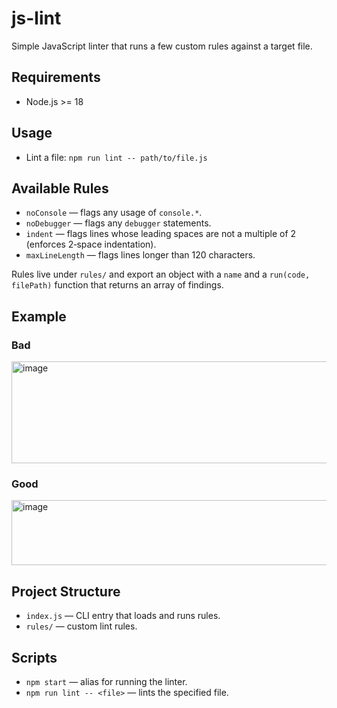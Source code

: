 # js-lint

Simple JavaScript linter that runs a few custom rules against a target file.

## Requirements
- Node.js >= 18

## Usage
- Lint a file: `npm run lint -- path/to/file.js`

## Available Rules
- `noConsole` — flags any usage of `console.*`.
- `noDebugger` — flags any `debugger` statements.
- `indent` — flags lines whose leading spaces are not a multiple of 2 (enforces 2‑space indentation).
- `maxLineLength` — flags lines longer than 120 characters.

Rules live under `rules/` and export an object with a `name` and a `run(code, filePath)` function that returns an array of findings.

## Example
### Bad

<img width="746" height="163" alt="image" src="https://github.com/user-attachments/assets/29460376-be85-43cc-9238-6b07fea701ae" />

### Good
<img width="742" height="104" alt="image" src="https://github.com/user-attachments/assets/fc6d5759-9e3f-4245-a081-b35cc73f76e8" />


## Project Structure
- `index.js` — CLI entry that loads and runs rules.
- `rules/` — custom lint rules.

## Scripts
- `npm start` — alias for running the linter.
- `npm run lint -- <file>` — lints the specified file.
